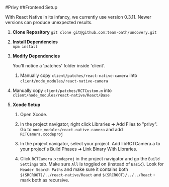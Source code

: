 #Privy
##Frontend Setup

With React Native in its infancy, we currently use version 0.3.11. Newer versions can produce unexpected results.

1. **Clone Repository**
    `git clone git@github.com:team-oath/uncovery.git`  

2. **Install Dependencies**  
    `npm install`  

3. **Modify Dependencies**  

    You'll notice a 'patches' folder inside 'client'.
        
   1. Manually copy `client/patches/react-native-camera` into `client/node_modules/react-native-camera`
  2. Manually copy `client/patches/RCTCustom.m` into `client/node_modules/react-native/React/Base`  

3. **Xcode Setup**
    1. Open Xcode.  

    2. In the project navigator, right click Libraries ➜ Add Files to "privy". Go to `node_modules/react-native-camera` and add `RCTCamera.xcodeproj`  

    3. In the project navigator, select your project. Add libRCTCamera.a to your project's Build Phases ➜ Link Binary With Libraries.  

    4. Click `RCTCamera.xcodeproj` in the project navigator and go the `Build Settings` tab. Make sure `All` is toggled on (instead of `Basic`). Look for `Header Search Paths` and make sure it contains both `$(SRCROOT)/../react-native/React` and `$(SRCROOT)/../../React` - mark both as recursive.
